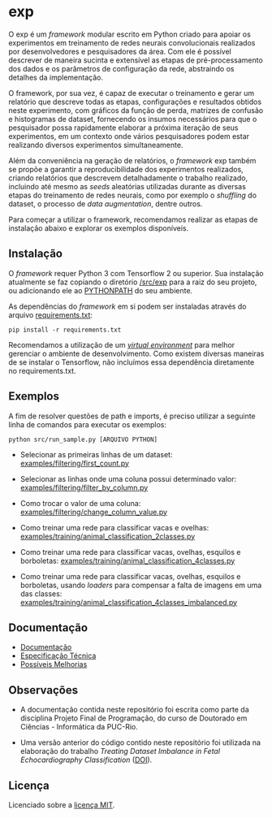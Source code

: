 # exp

O exp é um *framework* modular escrito em Python criado para apoiar os experimentos em treinamento de redes neurais convolucionais realizados por desenvolvedores e pesquisadores da área. Com ele é possível descrever de maneira sucinta e extensível as etapas de pré-processamento dos dados e os parâmetros de configuração da rede, abstraindo os detalhes da implementação. 

O framework, por sua vez, é capaz de executar o treinamento e gerar um relatório que descreve todas as etapas, configurações e resultados obtidos neste experimento, com gráficos da função de perda, matrizes de confusão e histogramas de dataset, fornecendo os insumos necessários para que o pesquisador possa rapidamente elaborar a próxima iteração de seus experimentos, em um contexto onde vários pesquisadores podem estar realizando diversos experimentos simultaneamente.

Além da conveniência na geração de relatórios, o *framework* exp também se propõe a garantir a reproducibilidade dos experimentos realizados, criando relatórios que descrevem detalhadamente o trabalho realizado, incluindo até mesmo as *seeds* aleatórias utilizadas durante as diversas etapas do treinamento de redes neurais, como por exemplo o *shuffling* do dataset, o processo de *data augmentation*, dentre outros.

Para começar a utilizar o framework, recomendamos realizar as etapas de instalação abaixo e explorar os exemplos disponíveis.

## Instalação

O *framework* requer Python 3 com Tensorflow 2 ou superior. Sua instalação atualmente se faz copiando o diretório [/src/exp](src/exp/) para a raiz do seu projeto, ou adicionando ele ao  [PYTHONPATH](https://docs.python.org/3/using/cmdline.html#envvar-PYTHONPATH) do seu ambiente.

As dependências do *framework* em si podem ser instaladas através do arquivo [requirements.txt](requirements.txt):

```
pip install -r requirements.txt
```

Recomendamos a utilização de um *[virtual environment](https://docs.python.org/3/library/venv.html)* para melhor gerenciar o ambiente de desenvolvimento. Como existem diversas maneiras de se instalar o Tensorflow, não incluímos essa dependência diretamente no requirements.txt.

## Exemplos

A fim de resolver questões de path e imports, é preciso utilizar a seguinte linha de comandos para executar os exemplos:

```
python src/run_sample.py [ARQUIVO PYTHON]
```

 - Selecionar as primeiras linhas de um dataset: [examples/filtering/first_count.py](src/examples/filtering/first_count.py)

- Selecionar as linhas onde uma coluna possui determinado valor: [examples/filtering/filter_by_column.py](src/examples/filtering/filter_by_column.py)

- Como trocar o valor de uma coluna: [examples/filtering/change_column_value.py](src/examples/filtering/change_column_value.py)

- Como treinar uma rede para classificar vacas e ovelhas: [examples/training/animal_classification_2classes.py](src/examples/training/animal_classification_2classes.py)

- Como treinar uma rede para classificar vacas, ovelhas, esquilos e borboletas: [examples/training/animal_classification_4classes.py](src/examples/training/animal_classification_4classes.py)

- Como treinar uma rede para classificar vacas, ovelhas, esquilos e borboletas, usando *loaders* para compensar a falta de imagens em uma das classes: [examples/training/animal_classification_4classes_imbalanced.py](src/examples/training/animal_classification_4classes_imbalanced.py)

## Documentação

 - [Documentação](docs/documentacao.md)
 - [Especificação Técnica](docs/especificacao_tecnica.md)
 - [Possíveis Melhorias](docs/melhorias.md)

## Observações

 - A documentação contida neste repositório foi escrita como parte da disciplina Projeto Final de Programação, do curso de Doutorado em Ciências - Informática da PUC-Rio.

 - Uma versão anterior do código contido neste repositório foi utilizada na elaboração do trabalho *Treating Dataset Imbalance in Fetal Echocardiography Classification* ([DOI](http://dx.doi.org/10.15439/2022F56)).

## Licença

Licenciado sobre a [licença MIT](LICENSE).
